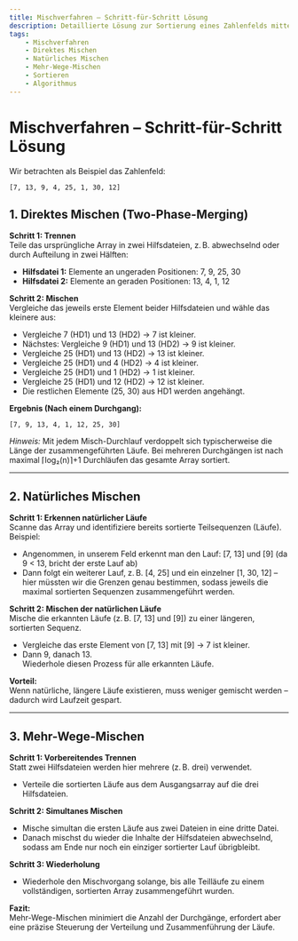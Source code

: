 ```yaml
---
title: Mischverfahren – Schritt-für-Schritt Lösung  
description: Detaillierte Lösung zur Sortierung eines Zahlenfelds mittels direktem, natürlichem und Mehr-Wege-Mischen, inkl. Zwischenschritten.  
tags:
    - Mischverfahren
    - Direktes Mischen
    - Natürliches Mischen
    - Mehr-Wege-Mischen
    - Sortieren
    - Algorithmus
---
```


# Mischverfahren – Schritt-für-Schritt Lösung

Wir betrachten als Beispiel das Zahlenfeld:  
```
[7, 13, 9, 4, 25, 1, 30, 12]
```

## 1. Direktes Mischen (Two-Phase-Merging)

**Schritt 1: Trennen**  
Teile das ursprüngliche Array in zwei Hilfsdateien, z. B. abwechselnd oder durch Aufteilung in zwei Hälften:  
- **Hilfsdatei 1:** Elemente an ungeraden Positionen: 7, 9, 25, 30  
- **Hilfsdatei 2:** Elemente an geraden Positionen: 13, 4, 1, 12  

**Schritt 2: Mischen**  
Vergleiche das jeweils erste Element beider Hilfsdateien und wähle das kleinere aus:  
- Vergleiche 7 (HD1) und 13 (HD2) → 7 ist kleiner.  
- Nächstes: Vergleiche 9 (HD1) und 13 (HD2) → 9 ist kleiner.  
- Vergleiche 25 (HD1) und 13 (HD2) → 13 ist kleiner.  
- Vergleiche 25 (HD1) und 4 (HD2) → 4 ist kleiner.  
- Vergleiche 25 (HD1) und 1 (HD2) → 1 ist kleiner.  
- Vergleiche 25 (HD1) und 12 (HD2) → 12 ist kleiner.  
- Die restlichen Elemente (25, 30) aus HD1 werden angehängt.  

**Ergebnis (Nach einem Durchgang):**  
```
[7, 9, 13, 4, 1, 12, 25, 30]
```

*Hinweis:* Mit jedem Misch-Durchlauf verdoppelt sich typischerweise die Länge der zusammengeführten Läufe. Bei mehreren Durchgängen ist nach maximal ⌈log₂(n)⌉+1 Durchläufen das gesamte Array sortiert.

---

## 2. Natürliches Mischen

**Schritt 1: Erkennen natürlicher Läufe**  
Scanne das Array und identifiziere bereits sortierte Teilsequenzen (Läufe).  
Beispiel:  
- Angenommen, in unserem Feld erkennt man den Lauf: [7, 13] und [9] (da 9 < 13, bricht der erste Lauf ab)  
- Dann folgt ein weiterer Lauf, z. B. [4, 25] und ein einzelner [1, 30, 12] – hier müssten wir die Grenzen genau bestimmen, sodass jeweils die maximal sortierten Sequenzen zusammengeführt werden.

**Schritt 2: Mischen der natürlichen Läufe**  
Mische die erkannten Läufe (z. B. [7, 13] und [9]) zu einer längeren, sortierten Sequenz.  
- Vergleiche das erste Element von [7, 13] mit [9] → 7 ist kleiner.  
- Dann 9, danach 13.  
Wiederhole diesen Prozess für alle erkannten Läufe.

**Vorteil:**  
Wenn natürliche, längere Läufe existieren, muss weniger gemischt werden – dadurch wird Laufzeit gespart.

---

## 3. Mehr-Wege-Mischen

**Schritt 1: Vorbereitendes Trennen**  
Statt zwei Hilfsdateien werden hier mehrere (z. B. drei) verwendet.  
- Verteile die sortierten Läufe aus dem Ausgangsarray auf die drei Hilfsdateien.

**Schritt 2: Simultanes Mischen**  
- Mische simultan die ersten Läufe aus zwei Dateien in eine dritte Datei.  
- Danach mischst du wieder die Inhalte der Hilfsdateien abwechselnd, sodass am Ende nur noch ein einziger sortierter Lauf übrigbleibt.

**Schritt 3: Wiederholung**  
- Wiederhole den Mischvorgang solange, bis alle Teilläufe zu einem vollständigen, sortierten Array zusammengeführt wurden.

**Fazit:**  
Mehr-Wege-Mischen minimiert die Anzahl der Durchgänge, erfordert aber eine präzise Steuerung der Verteilung und Zusammenführung der Läufe.

